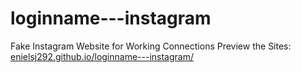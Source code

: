 # loginname---instagram
Fake Instagram Website for Working Connections
Preview the Sites: [enielsj292.github.io/loginname---instagram/](https://enielsj292.github.io/loginname---instagram/)